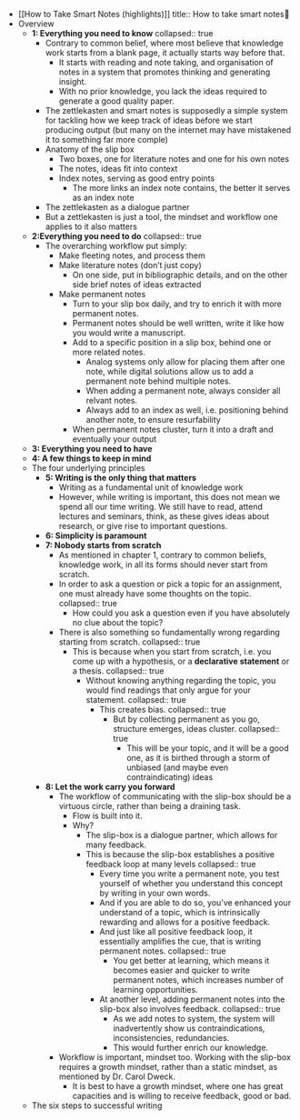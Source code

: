 - [[How to Take Smart Notes (highlights)]]
  title:: How to take smart notes📒
- Overview
	- **1: Everything you need to know**
	  collapsed:: true
		- Contrary to common belief, where most believe that knowledge work starts from a blank page, it actually starts way before that.
			- It starts with reading and note taking, and organisation of notes in a system that promotes thinking and generating insight.
			- With no prior knowledge, you lack the ideas required to generate a good quality paper.
		- The zettlekasten and smart notes is supposedly a simple system for tackling how we keep track of ideas before we start producing output (but many on the internet may have mistakened it to something far more comple)
		- Anatomy of the slip box
			- Two boxes, one for literature notes and one for his own notes
			- The notes, ideas fit into context
			- Index notes, serving as good entry points
				- The more links an index note contains, the better it serves as an index note
		- The zettlekasten as a dialogue partner
		- But a zettlekasten is just a tool, the mindset and workflow one applies to it also matters
	- **2:Everything you need to do**
	  collapsed:: true
		- The overarching workflow put simply:
			- Make fleeting notes, and process them
			- Make literature notes (don’t just copy)
				- On one side, put in bibliographic details, and on the other side brief notes of ideas extracted
			- Make permanent notes
				- Turn to your slip box daily, and try to enrich it with more permanent notes.
				- Permanent notes should be well written, write it like how you would write a manuscript.
				- Add to a specific position in a slip box, behind one or more related notes.
					- Analog systems only allow for placing them after one note, while digital solutions allow us to add a permanent note behind multiple notes.
					- When adding a permanent note, always consider all relvant notes.
					- Always add to an index as well, i.e. positioning behind another note, to ensure resurfability
				- When permanent notes cluster, turn it into a draft and eventually your output
	- **3: Everything you need to have**
	- **4: A few things to keep in mind**
	- The four underlying principles
		- **5: Writing is the only thing that matters**
			- Writing as a fundamental unit of knowledge work
			- However, while writing is important, this does not mean we spend all our time writing. We still have to read, attend lectures and seminars, think, as these gives ideas about research, or give rise to important questions.
		- **6: Simplicity is paramount**
		- **7: Nobody starts from scratch**
			- As mentioned in chapter 1, contrary to common beliefs, knowledge work, in all its forms should never start from scratch.
			- In order to ask a question or pick a topic for an assignment, one must already have some thoughts on the topic.
			  collapsed:: true
				- How could you ask a question even if you have absolutely no clue about the topic?
			- There is also something so fundamentally wrong regarding starting from scratch.
			  collapsed:: true
				- This is because when you start from scratch, i.e. you come up with a hypothesis, or a **declarative statement** or a thesis.
				  collapsed:: true
					- Without knowing anything regarding the topic, you would find readings that only argue for your statement.
					  collapsed:: true
						- This creates bias.
						  collapsed:: true
							- But by collecting permanent as you go, structure emerges, ideas cluster.
							  collapsed:: true
								- This will be your topic, and it will be a good one, as it is birthed through a storm of unbiased (and maybe even contraindicating) ideas
		- **8: Let the work carry you forward**
			- The workflow of communicating with the slip-box should be a virtuous circle, rather than being a draining task.
				- Flow is built into it.
				- Why?
					- The slip-box is a dialogue partner, which allows for many feedback.
					- This is because the slip-box establishes a positive feedback loop at many levels
					  collapsed:: true
						- Every time you write a permanent note, you test yourself of whether you understand this concept by writing in your own words.
						- And if you are able to do so, you’ve enhanced your understand of a topic, which is intrinsically rewarding and allows for a positive feedback.
						- And just like all positive feedback loop, it essentially amplifies the cue, that is writing permanent notes.
						  collapsed:: true
							- You get better at learning, which means it becomes easier and quicker to write permanent notes, which increases number of learning opportunities.
						- At another level, adding permanent notes into the slip-box also involves feedback.
						  collapsed:: true
							- As we add notes to system, the system will inadvertently show us contraindications, inconsistencies, redundancies.
							- This would further enrich our knowledge.
			- Workflow is important, mindset too. Working with the slip-box requires a growth mindset, rather than a static mindset, as mentioned by Dr. Carol Dweck.
				- It is best to have a growth mindset, where one has great capacities and is willing to receive feedback, good or bad.
	- The six steps to successful writing